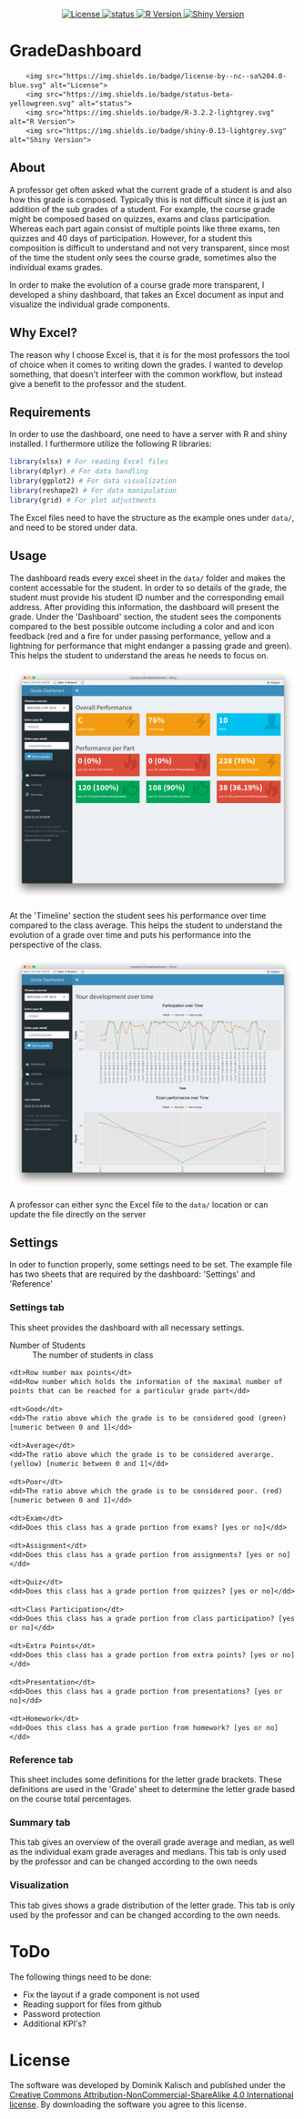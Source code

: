 <p align="center">
    <a href="https://www.gratipay.com/Shields/">
        <img src="https://img.shields.io/badge/license-by--nc--sa%204.0-blue.svg"
             alt="License">
    </a>
    <a href="https://npmjs.org/package/gh-badges">
        <img src="https://img.shields.io/badge/status-beta-yellowgreen.svg"
             alt="status">
    </a>
    <a href="https://travis-ci.org/badges/shields">
        <img src="https://img.shields.io/badge/R-3.2.2-lightgrey.svg"
             alt="R Version">
    </a>
    <a href="https://travis-ci.org/badges/shields">
        <img src="https://img.shields.io/badge/shiny-0.13-lightgrey.svg"
             alt="Shiny Version">
    </a>
</p>


# GradeDashboard
        <img src="https://img.shields.io/badge/license-by--nc--sa%204.0-blue.svg" alt="License">
        <img src="https://img.shields.io/badge/status-beta-yellowgreen.svg" alt="status">
        <img src="https://img.shields.io/badge/R-3.2.2-lightgrey.svg" alt="R Version">
        <img src="https://img.shields.io/badge/shiny-0.13-lightgrey.svg" alt="Shiny Version">
## About
A professor get often asked what the current grade of a student is and also how this grade is composed. Typically this is not difficult since it is just an addition of the sub grades of a student. For example, the course grade might be composed based on quizzes, exams and class participation. Whereas each part again consist of multiple points like three exams, ten quizzes and 40 days of participation. However, for a student this composition is difficult to understand and not very transparent, since most of the time the student only sees the course grade, sometimes also the individual exams grades.

In order to make the evolution of a course grade more transparent, I developed a shiny dashboard, that takes an Excel document as input and visualize the individual grade components.

## Why Excel?
The reason why I choose Excel is, that it is for the most professors the tool of choice when it comes to writing down the grades. I wanted to develop something, that doesn't interfeer with the common workflow, but instead give a benefit to the professor and the student.

## Requirements
In order to use the dashboard, one need to have a server with R and shiny installed. I furthermore utilize the following R libraries:

```r
library(xlsx) # For reading Excel files
library(dplyr) # For data handling
library(ggplot2) # For data visualization
library(reshape2) # For data manipulation
library(grid) # For plot adjustments
```

The Excel files need to have the structure as the example ones under `data/`, and need to be stored under data.

## Usage
The dashboard reads every excel sheet in the `data/` folder and makes the content accessable for the student. In order to so details of the grade, the student must provide his student ID number and the corresponding email address. After providing this information, the dashboard will present the grade. Under the 'Dashboard' section, the student sees the components compared to the best possible outcome including a color and and icon feedback (red and a fire for under passing performance, yellow and a lightning for performance that might endanger a passing grade and green). This helps the student to understand the areas he needs to focus on.

![Image of dashboard section](img/dashboard.png)

At the 'Timeline' section the student sees his performance over time compared to the class average. This helps the student to understand the evolution of a grade over time and puts his performance into the perspective of the class.

![Image of timeline section](img/timeline.png)

A professor can either sync the Excel file to the `data/` location or can update the file directly on the server

## Settings
In oder to function properly, some settings need to be set. The example file has two sheets that are required by the dashboard: 'Settings' and 'Reference'

### Settings tab
This sheet provides the dashboard with all necessary settings. 

<dl>
    <dt>Number of Students</dt>
    <dd>The number of students in class</dd>

    <dt>Row number max points</dt>
    <dd>Row number which holds the information of the maximal number of points that can be reached for a particular grade part</dd>

    <dt>Good</dt>
    <dd>The ratio above which the grade is to be considered good (green) [numeric between 0 and 1]</dd>

    <dt>Average</dt>
    <dd>The ratio above which the grade is to be considered averarge. (yellow) [numeric between 0 and 1]</dd>

    <dt>Poor</dt>
    <dd>The ratio above which the grade is to be considered poor. (red) [numeric between 0 and 1]</dd>

    <dt>Exam</dt>
    <dd>Does this class has a grade portion from exams? [yes or no]</dd>

    <dt>Assignment</dt>
    <dd>Does this class has a grade portion from assignments? [yes or no]</dd>

    <dt>Quiz</dt>
    <dd>Does this class has a grade portion from quizzes? [yes or no]</dd>

    <dt>Class Participation</dt>
    <dd>Does this class has a grade portion from class participation? [yes or no]</dd>

    <dt>Extra Points</dt>
    <dd>Does this class has a grade portion from extra points? [yes or no]</dd>

    <dt>Presentation</dt>
    <dd>Does this class has a grade portion from presentations? [yes or no]</dd>

    <dt>Homework</dt>
    <dd>Does this class has a grade portion from homework? [yes or no]</dd>
</dl>

### Reference tab
This sheet includes some definitions for the letter grade brackets. These definitions are used in the 'Grade' sheet to determine the letter grade based on the course total percentages.

### Summary tab
This tab gives an overview of the overall grade average and median, as well as the individual exam grade averages and medians. This tab is only used by the professor and can be changed according to the own needs

### Visualization
This tab gives shows a grade distribution of the letter grade. This tab is only used by the professor and can be changed according to the own needs.

# ToDo
The following things need to be done:

- Fix the layout if a grade component is not used
- Reading support for files from github
- Password protection
- Additional KPI's?

# License
The software was developed by Dominik Kalisch and published under the [Creative Commons Attribution-NonCommercial-ShareAlike 4.0 International license](http://creativecommons.org/licenses/by-nc-sa/4.0/deed.en). By downloading the software you agree to this license.